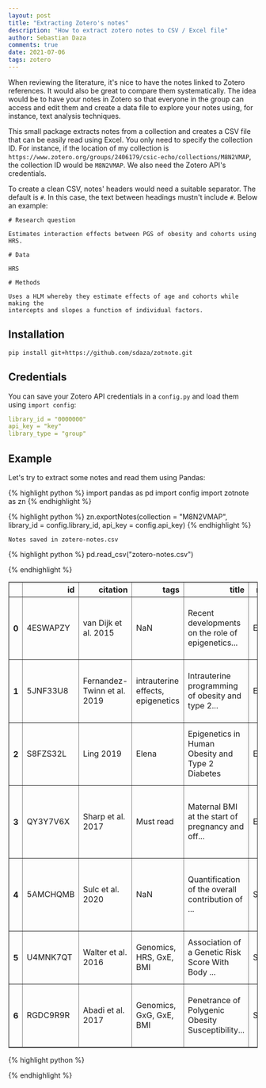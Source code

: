 ```yaml
---
layout: post
title: "Extracting Zotero's notes"
description: "How to extract zotero notes to CSV / Excel file"
author: Sebastian Daza
comments: true
date: 2021-07-06
tags: zotero
---
```

When reviewing the literature, it's nice to have the notes linked to Zotero
references. It would also be great to compare them systematically. The idea
would be to have your notes in Zotero so that everyone in the group can access
and edit them and create a data file to explore your notes using, for instance,
text analysis techniques.

This small package extracts notes from a collection and creates a CSV file that
can be easily read using Excel. You only need to specify the collection ID. For
instance, if the location of my collection is
`https://www.zotero.org/groups/2406179/csic-echo/collections/M8N2VMAP`, the
collection ID would be `M8N2VMAP`. We also need the Zotero API's credentials.

To create a clean CSV, notes' headers would need a suitable separator. The
default is `#`. In this case, the text between headings mustn't include `#`.
Below an example:

```
# Research question

Estimates interaction effects between PGS of obesity and cohorts using HRS.

# Data

HRS

# Methods

Uses a HLM whereby they estimate effects of age and cohorts while making the
intercepts and slopes a function of individual factors.
```

## Installation

```
pip install git+https://github.com/sdaza/zotnote.git
```

## Credentials

You can save your Zotero API credentials in a `config.py` and load them using
`import config`:

```yaml
library_id = "0000000"
api_key = "key"
library_type = "group"
```

## Example

Let's try to extract some notes and read them using Pandas:



{% highlight python %}
import pandas as pd
import config
import zotnote as zn
{% endhighlight %}


{% highlight python %}
zn.exportNotes(collection = "M8N2VMAP", 
    library_id = config.library_id, api_key = config.api_key)
{% endhighlight %}

    Notes saved in zotero-notes.csv



{% highlight python %}
pd.read_csv("zotero-notes.csv")


{% endhighlight %}




<div>
<style scoped>
    .dataframe tbody tr th:only-of-type {
        vertical-align: middle;
    }

    .dataframe tbody tr th {
        vertical-align: top;
    }

    .dataframe thead th {
        text-align: right;
    }
</style>
<table border="1" class="dataframe">
  <thead>
    <tr style="text-align: right;">
      <th></th>
      <th>id</th>
      <th>citation</th>
      <th>tags</th>
      <th>title</th>
      <th>reviewer</th>
      <th>research_question</th>
      <th>model</th>
      <th>data</th>
      <th>methods</th>
      <th>conclusions</th>
      <th>the_good</th>
      <th>limitations</th>
      <th>results</th>
      <th>context</th>
      <th>next</th>
    </tr>
  </thead>
  <tbody>
    <tr>
      <th>0</th>
      <td>4ESWAPZY</td>
      <td>van Dijk et al. 2015</td>
      <td>NaN</td>
      <td>Recent developments on the role of epigenetics...</td>
      <td>Elena</td>
      <td>Knowledge about epigenetic marks related to ob...</td>
      <td>Human and animal</td>
      <td>Review</td>
      <td>NaN</td>
      <td>NaN</td>
      <td>Good summary tables of studies carried out in ...</td>
      <td>So far, a causal role of epigenetics in the de...</td>
      <td>NaN</td>
      <td>NaN</td>
      <td>NaN</td>
    </tr>
    <tr>
      <th>1</th>
      <td>5JNF33U8</td>
      <td>Fernandez-Twinn et al. 2019</td>
      <td>intrauterine effects, epigenetics</td>
      <td>Intrauterine programming of obesity and type 2...</td>
      <td>Elena</td>
      <td>Which are the relevant exposures related to th...</td>
      <td>Human and also murine models</td>
      <td>NaN</td>
      <td>NaN</td>
      <td>-          The main exposures involved: fetal ...</td>
      <td>NaN</td>
      <td>limited evidence for  a causal role for epigen...</td>
      <td>NaN</td>
      <td>NaN</td>
      <td>NaN</td>
    </tr>
    <tr>
      <th>2</th>
      <td>S8FZS32L</td>
      <td>Ling 2019</td>
      <td>Elena</td>
      <td>Epigenetics in Human Obesity and Type 2 Diabetes</td>
      <td>Elena</td>
      <td>Summarizes epigenetic signatures from human ti...</td>
      <td>NaN</td>
      <td>Human</td>
      <td>Different large-scale methylation studies usin...</td>
      <td>NaN</td>
      <td>Also covers diet (methyl donnors) and epigenet...</td>
      <td>In epigenetic studies it’s important to unders...</td>
      <td>1) Evidence for DNA methylation sites that con...</td>
      <td>NaN</td>
      <td>NaN</td>
    </tr>
    <tr>
      <th>3</th>
      <td>QY3Y7V6X</td>
      <td>Sharp et al. 2017</td>
      <td>Must read</td>
      <td>Maternal BMI at the start of pregnancy and off...</td>
      <td>Elena</td>
      <td>Is maternal bmi related with changes in the of...</td>
      <td>NaN</td>
      <td>meta-analysis across 19 cohorts using 450k ill...</td>
      <td>2 models: primary análisis used continous bmi ...</td>
      <td>They found evicence for a causal intrauterine ...</td>
      <td>Large sample size n=7523. Strong confounder co...</td>
      <td>Effects sizes were very small, les tan a 0.15%...</td>
      <td>NaN</td>
      <td>NaN</td>
      <td>NaN</td>
    </tr>
    <tr>
      <th>4</th>
      <td>5AMCHQMB</td>
      <td>Sulc et al. 2020</td>
      <td>NaN</td>
      <td>Quantification of the overall contribution of ...</td>
      <td>Sebastian</td>
      <td>Can we use a method to estimate GxE without me...</td>
      <td>NaN</td>
      <td>Simulation and application to complex traits f...</td>
      <td>Detect GxE based on the variance heterogeneity...</td>
      <td>NaN</td>
      <td>Interesting approach to GxE and GxG. The metho...</td>
      <td>The interaction effect estimates may depend to...</td>
      <td>Simulation results seem to show the method is ...</td>
      <td>GxE are challenging, E is not measured accurat...</td>
      <td>What would be the implications of these result...</td>
    </tr>
    <tr>
      <th>5</th>
      <td>U4MNK7QT</td>
      <td>Walter et al. 2016</td>
      <td>Genomics, HRS, GxE, BMI</td>
      <td>Association of a Genetic Risk Score With Body ...</td>
      <td>Sebastian</td>
      <td>Estimates interaction effects between PGS of o...</td>
      <td>NaN</td>
      <td>HRS</td>
      <td>Uses a HLM whereby they estimate effects of ag...</td>
      <td>NaN</td>
      <td>NaN</td>
      <td>Pays little attention to selection due to surv...</td>
      <td>NaN</td>
      <td>NaN</td>
      <td>Anything</td>
    </tr>
    <tr>
      <th>6</th>
      <td>RGDC9R9R</td>
      <td>Abadi et al. 2017</td>
      <td>Genomics, GxG, GxE, BMI</td>
      <td>Penetrance of Polygenic Obesity Susceptibility...</td>
      <td>Sebastian</td>
      <td>Are the effects of obesity-susceptibility loci...</td>
      <td>NaN</td>
      <td>Several studies, including the Framingham coho...</td>
      <td>Conditional quantile regression (CQR) to inves...</td>
      <td>NaN</td>
      <td>Interesting approach to GxE and GxG.</td>
      <td>European ancestry, how these results hold in d...</td>
      <td>Significant positive associations (adjusting f...</td>
      <td>The role of the individual and compound gene-e...</td>
      <td>What would be the implications of these result...</td>
    </tr>
  </tbody>
</table>
</div>




{% highlight python %}

{% endhighlight %}
